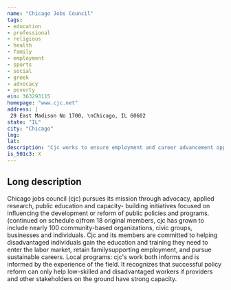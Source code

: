```yaml
---
name: "Chicago Jobs Council"
tags:
- education
- professional
- religious
- health
- family
- employment
- sports
- social
- greek
- advocacy
- poverty
ein: 363293115
homepage: "www.cjc.net"
address: |
 29 East Madison No 1700, \nChicago, IL 60602
state: "IL"
city: "Chicago"
lng: 
lat: 
description: "Cjc works to ensure employment and career advancement opportunities for people in poverty. "
is_501c3: X
---
```


## Long description

Chicago jobs council (cjc) pursues its mission through advocacy, applied research, public education and capacity- building initiatives focused on influencing the development or reform of public policies and programs. (continued on schedule o)from 18 original members, cjc has grown to include nearly 100 community-based organizations, civic groups, businesses and individuals. Cjc and its members are committed to helping disadvantaged individuals gain the education and training they need to enter the labor market, retain familysupporting employment, and pursue sustainable careers. Local programs: cjc's work both informs and is informed by the experience of the field. It recognizes that successful policy reform can only help low-skilled and disadvantaged workers if providers and other stakeholders on the ground have strong capacity. 
